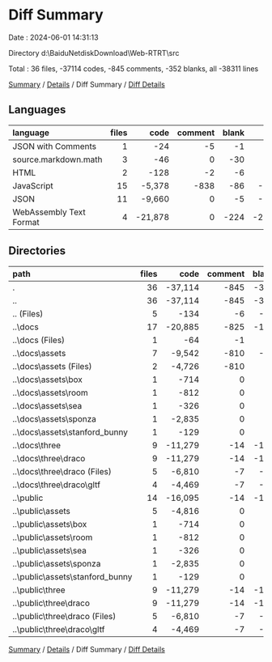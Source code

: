 # Diff Summary

Date : 2024-06-01 14:31:13

Directory d:\\BaiduNetdiskDownload\\Web-RTRT\\src

Total : 36 files,  -37114 codes, -845 comments, -352 blanks, all -38311 lines

[Summary](results.md) / [Details](details.md) / Diff Summary / [Diff Details](diff-details.md)

## Languages
| language | files | code | comment | blank | total |
| :--- | ---: | ---: | ---: | ---: | ---: |
| JSON with Comments | 1 | -24 | -5 | -1 | -30 |
| source.markdown.math | 3 | -46 | 0 | -30 | -76 |
| HTML | 2 | -128 | -2 | -6 | -136 |
| JavaScript | 15 | -5,378 | -838 | -86 | -6,302 |
| JSON | 11 | -9,660 | 0 | -5 | -9,665 |
| WebAssembly Text Format | 4 | -21,878 | 0 | -224 | -22,102 |

## Directories
| path | files | code | comment | blank | total |
| :--- | ---: | ---: | ---: | ---: | ---: |
| . | 36 | -37,114 | -845 | -352 | -38,311 |
| .. | 36 | -37,114 | -845 | -352 | -38,311 |
| .. (Files) | 5 | -134 | -6 | -10 | -150 |
| ..\\docs | 17 | -20,885 | -825 | -177 | -21,887 |
| ..\\docs (Files) | 1 | -64 | -1 | -3 | -68 |
| ..\\docs\\assets | 7 | -9,542 | -810 | -11 | -10,363 |
| ..\\docs\\assets (Files) | 2 | -4,726 | -810 | -9 | -5,545 |
| ..\\docs\\assets\\box | 1 | -714 | 0 | -1 | -715 |
| ..\\docs\\assets\\room | 1 | -812 | 0 | 0 | -812 |
| ..\\docs\\assets\\sea | 1 | -326 | 0 | 0 | -326 |
| ..\\docs\\assets\\sponza | 1 | -2,835 | 0 | 0 | -2,835 |
| ..\\docs\\assets\\stanford_bunny | 1 | -129 | 0 | -1 | -130 |
| ..\\docs\\three | 9 | -11,279 | -14 | -163 | -11,456 |
| ..\\docs\\three\\draco | 9 | -11,279 | -14 | -163 | -11,456 |
| ..\\docs\\three\\draco (Files) | 5 | -6,810 | -7 | -97 | -6,914 |
| ..\\docs\\three\\draco\\gltf | 4 | -4,469 | -7 | -66 | -4,542 |
| ..\\public | 14 | -16,095 | -14 | -165 | -16,274 |
| ..\\public\\assets | 5 | -4,816 | 0 | -2 | -4,818 |
| ..\\public\\assets\\box | 1 | -714 | 0 | -1 | -715 |
| ..\\public\\assets\\room | 1 | -812 | 0 | 0 | -812 |
| ..\\public\\assets\\sea | 1 | -326 | 0 | 0 | -326 |
| ..\\public\\assets\\sponza | 1 | -2,835 | 0 | 0 | -2,835 |
| ..\\public\\assets\\stanford_bunny | 1 | -129 | 0 | -1 | -130 |
| ..\\public\\three | 9 | -11,279 | -14 | -163 | -11,456 |
| ..\\public\\three\\draco | 9 | -11,279 | -14 | -163 | -11,456 |
| ..\\public\\three\\draco (Files) | 5 | -6,810 | -7 | -97 | -6,914 |
| ..\\public\\three\\draco\\gltf | 4 | -4,469 | -7 | -66 | -4,542 |

[Summary](results.md) / [Details](details.md) / Diff Summary / [Diff Details](diff-details.md)